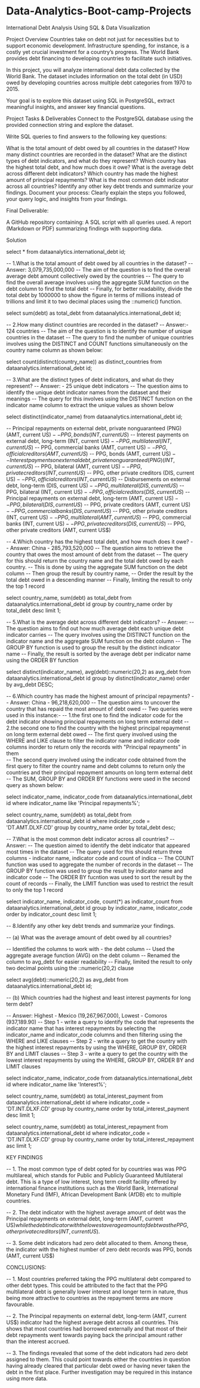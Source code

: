 # Data-Analytics-Boot-camp-Projects

International Debt Analysis Using SQL & Data Visualization

Project Overview
Countries take on debt not just for necessities but to support economic development. Infrastructure spending, for instance, is a costly yet crucial investment for a country’s progress. The World Bank provides debt financing to developing countries to facilitate such initiatives.

In this project, you will analyze international debt data collected by the World Bank. The dataset includes information on the total debt (in USD) owed by developing countries across multiple debt categories from 1970 to 2015.

Your goal is to explore this dataset using SQL in PostgreSQL, extract meaningful insights, and answer key financial questions.

Project Tasks & Deliverables
Connect to the PostgreSQL database using the provided connection string and explore the dataset.

Write SQL queries to find answers to the following key questions:

What is the total amount of debt owed by all countries in the dataset?
How many distinct countries are recorded in the dataset?
What are the distinct types of debt indicators, and what do they represent?
Which country has the highest total debt, and how much does it owe?
What is the average debt across different debt indicators?
Which country has made the highest amount of principal repayments?
What is the most common debt indicator across all countries?
Identify any other key debt trends and summarize your findings.
Document your process: Clearly explain the steps you followed, your query logic, and insights from your findings.

Final Deliverable:

A GitHub repository containing:
A SQL script with all queries used.
A report (Markdown or PDF) summarizing findings with supporting data.



Solution

select * 
from dataanalytics.international_debt id;

-- 1.What is the total amount of debt owed by all countries in the dataset?
-- Answer: 3,079,735,000,000
-- The aim of the question is to find the overall average debt amount collectively owed by the countries
-- The query to find the overall average involves using the aggregate SUM function on the debt column to find the total debt
-- Finally, for better readability, divide the total debt by 1000000 to show the figure in terms of millions instead of trillions and limit it to two decimal places using the ::numeric() function.

select sum(debt) as total_debt
from dataanalytics.international_debt id;


-- 2.How many distinct countries are recorded in the dataset?
-- Answer:- 124 countries
-- The aim of the question is to identify the number of unique countries in the dataset
-- The query to find the number of unique countries involves using the DISTINCT and COUNT functions simultaneously on the country name column as shown below:

select count(distinct(country_name)) as distinct_countries
from dataanalytics.international_debt id;


-- 3.What are the distinct types of debt indicators, and what do they represent?
-- Answer: - 25 unique debt indicators
-- The question aims to identify the unique debt indicator names from the dataset and their meanings
-- The query for this involves using the DISTINCT function on the indicator name column to extract the unique values as shown below

select distinct(indicator_name)
from dataanalytics.international_debt id;

-- Principal repayments on external debt, private nonguaranteed (PNG) (AMT, current US$)
-- PPG, bonds (INT, current US$)
-- Interest payments on external debt, long-term (INT, current US$)
-- PPG, multilateral (INT, current US$)
-- PPG, commercial banks (AMT, current US$)
-- PPG, official creditors (AMT, current US$)
-- PPG, bonds (AMT, current US$)
-- Interest payments on external debt, private nonguaranteed (PNG) (INT, current US$)
-- PPG, bilateral (AMT, current US$)
-- PPG, private creditors (INT, current US$)
-- PPG, other private creditors (DIS, current US$)
-- PPG, official creditors (INT, current US$)
-- Disbursements on external debt, long-term (DIS, current US$)
-- PPG, multilateral (DIS, current US$)
-- PPG, bilateral (INT, current US$)
-- PPG, official creditors (DIS, current US$)
-- Principal repayments on external debt, long-term (AMT, current US$)
-- PPG, bilateral (DIS, current US$)
-- PPG, private creditors (AMT, current US$)
-- PPG, commercial banks (DIS, current US$)
-- PPG, other private creditors (INT, current US$)
-- PPG, multilateral (AMT, current US$)
-- PPG, commercial banks (INT, current US$)
-- PPG, private creditors (DIS, current US$)
-- PPG, other private creditors (AMT, current US$)


-- 4.Which country has the highest total debt, and how much does it owe?
-- Answer: China - 285,793,520,000
-- The question aims to retrieve the country that owes the most amount of debt from the dataset
-- The query for this should return the country name and the total debt owed by each country. 
-- This is done by using the aggregate SUM function on the debt column 
-- Then group the result by country name, 
-- Order the result by the total debt owed in a descending manner
-- Finally, limiting the result to only the top 1 record

select country_name, sum(debt) as total_debt
from dataanalytics.international_debt id 
group by country_name
order by total_debt desc
limit 1; 


-- 5.What is the average debt across different debt indicators?
-- Answer: 
-- The question aims to find out how much average debt each unique debt indicator carries
-- The query involves using the DISTINCT function on the indicator name and the aggregate SUM function on the debt column
-- The GROUP BY function is used to group the result by the distinct indicator name
-- Finally, the result is sorted by the average debt per indicator name using the ORDER BY function

select distinct(indicator_name), avg(debt)::numeric(20,2) as avg_debt
from dataanalytics.international_debt id
group by distinct(indicator_name)
order by avg_debt DESC;


-- 6.Which country has made the highest amount of principal repayments?
-- Answer: China - 96,218,620,000
-- The question aims to uncover the country that has repaid the most amount of debt owed
-- Two queries were used in this instance:- 
-- 1.the first one to find the indicator code for the debt indicator showing principal repayments on long term external debt 
-- 2.the second one to find the country with the highest principal repaymenst on long term external debt owed
-- The first query involved using the WHERE and LIKE clause to filter the indicator name and indicator code columns inorder to return only the records with "Principal repayments" in them  
-- The second query involved using the indicator code obtained from the first query to filter the country name and debt columns to return only the countries and their principal repayment amounts on long term external debt
-- The SUM, GROUP BY and ORDER BY functions were used in the second query as shown below:

select indicator_name, indicator_code 
from dataanalytics.international_debt id 
where indicator_name like 'Principal repayments%';


select country_name, sum(debt) as total_debt
from dataanalytics.international_debt id 
where indicator_code = 'DT.AMT.DLXF.CD'
group by country_name
order by total_debt desc;



-- 7.What is the most common debt indicator across all countries?
-- Answer: 
-- The question aimed to identify the debt indicator that appeared most times in the dataset
-- The query used for this should return three columns - indicator name, indicator code and count of indica
-- The COUNT function was used to aggregate the number of records in the dataset
-- The GROUP BY function was used to group the result by indicator name and indicator code
-- The ORDER BY fucntion was used to sort the result by the count of records
-- Finally, the LIMIT function was used to restrict the result to only the top 1 record 

select indicator_name, indicator_code, count(*) as indicator_count
from dataanalytics.international_debt id 
group by indicator_name, indicator_code
order by indicator_count desc
limit 1;



-- 8.Identify any other key debt trends and summarize your findings.

-- (a) What was the average amount of debt owed by all countries?

-- Identified the columns to work with - the debt column
-- Used the aggregate average function (AVG) on the debt column
-- Renamed the column to avg_debt for easier readability
-- Finally, limited the result to only two decimal points using the ::numeric(20,2) clause

select avg(debt)::numeric(20,2) as avg_debt
from dataanalytics.international_debt id;



-- (b) Which countries had the highest and least interest payments for long term debt?

-- Answer: Highest - Mexico (19,267,967,000), Lowest - Comoros (937,189.90)
-- Step 1 - write a query to identify the code that represents the indicator name that has interest repayments bu selecting the indicator_name and indicator_code columns and then filtering using the WHERE and LIKE clauses
-- Step 2 - write a query to get the country with the highest interest repayments by using the WHERE, GROUP BY, ORDER BY and LIMIT clauses
-- Step 3 - write a query to get the country with the lowest interest repayments by using the WHERE, GROUP BY, ORDER BY and LIMIT clauses

select indicator_name, indicator_code
from dataanalytics.international_debt id 
where indicator_name like 'Interest%';

select country_name, sum(debt) as total_interest_payment
from dataanalytics.international_debt id 
where indicator_code = 'DT.INT.DLXF.CD'
group by country_name
order by total_interest_payment desc
limit 1;

select country_name, sum(debt) as total_interest_repayment
from dataanalytics.international_debt id 
where indicator_code = 'DT.INT.DLXF.CD'
group by country_name
order by total_interest_repayment asc
limit 1;


KEY FINDINGS

-- 1. The most common type of debt opted for by countries was was PPG multilareal, which stands for Public and Publicly Guaranteed Multilateral debt. This is a type of low interest, long term credit facility offered by international finance institutions such as the World Bank, International Monetary Fund (IMF), African Development Bank (AfDB) etc to multiple countries.

-- 2. The debt indicator with the highest average amount of debt was the Principal repayments on external debt, long-term (AMT, current US$) while the debt indicator with the lowest average amount of debt was the PPG, other private creditors (INT, current US$). 

-- 3. Some debt indicators had zero debt allocated to them. Among these, the indicator with the highest number of zero debt records was PPG, bonds (AMT, current US$)


CONCLUSIONS:

-- 1. Most countries preferred taking the PPG multilateral debt compared to other debt types. This could be attributed to the fact that the PPG multilateral debt is generally lower interest and longer term in nature, thus being more attractive to countries as the repayment terms are more favourable. 

-- 2. The Principal repayments on external debt, long-term (AMT, current US$) indicator had the highest average debt across all countries. This shows that most countries had borrowed externally and that most of their debt repayments went towards paying back the principal amount rather than the interest accrued.

-- 3. The findings revealed that some of the debt indicators had zero debt assigned to them. This could point towards either the countries in question having already cleared that particular debt owed or having never taken the debt in the first place. Further investigation may be required in this instance using more data.


